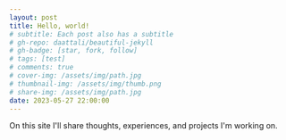 ```yaml
---
layout: post
title: Hello, world!
# subtitle: Each post also has a subtitle
# gh-repo: daattali/beautiful-jekyll
# gh-badge: [star, fork, follow]
# tags: [test]
# comments: true
# cover-img: /assets/img/path.jpg
# thumbnail-img: /assets/img/thumb.png
# share-img: /assets/img/path.jpg
date: 2023-05-27 22:00:00
---
```


On this site I'll share thoughts, experiences, and projects I'm working on.
